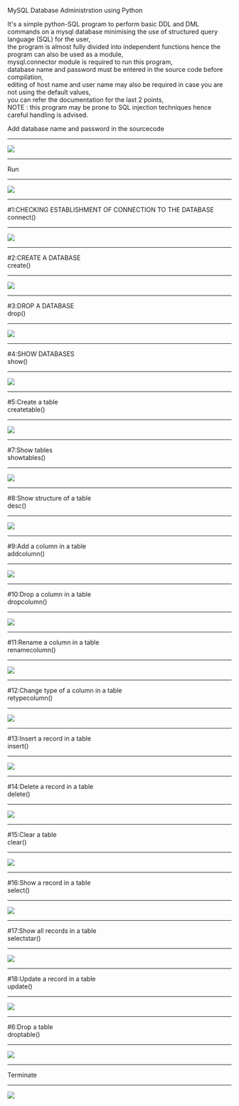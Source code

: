 MySQL Database Administrstion using Python

It's a simple python-SQL program to perform basic DDL and DML commands on a mysql database minimising the use of structured query language (SQL) for the user,
<br>
the program is almost fully divided into independent functions hence the program can also be used as a module,
<br>
mysql.connector module is required to run this program,
<br>
database name and password must be entered in the source code before compilation,
<br>
editing of host name and user name may also be required in case you are not using the default values,
<br>
you can refer the documentation for the last 2 points,
<br>
NOTE : this program may be prone to SQL injection techniques hence careful handling is advised.
<p>
Add database name and password in the sourcecode
</p>

<hr>
<img src="output/1.png" id="a">
<hr>
<p id="r">
Run

</p>










<hr>
<img src="output/2.png">
<hr>
<p>
#1:CHECKING ESTABLISHMENT OF CONNECTION TO THE DATABASE
<br>
connect()
</p>

<hr>
<img src="output/3.png" id="1">

<hr>
<p>
#2:CREATE A DATABASE
<br>
create()
</p>
<hr>
<img src="output/4.png" id="2">
<hr>
<p>
#3:DROP A DATABASE
<br>
drop()
</p>
<hr>
<img src="output/5.png" id="3">
<hr>
<p>
#4:SHOW DATABASES
<br>
show()
</p>
<hr>
<img src="output/6.png" id="4">
<hr>
<p>
#5:Create a table
<br>
createtable()
</p>
<hr>
<img src="output/7.png" id="5">
<hr>
<p>
#7:Show tables
<br>
showtables()
</p>
<hr>
<img src="output/8.png" id="7">
<hr>
<p>
#8:Show structure of a table
<br>
desc()
</p>
<hr>
<img src="output/9.png" id="8">
<hr>
<p>
#9:Add a column in a table
<br>
addcolumn()
</p>
<hr>
<img src="output/a.png" id="9">
<hr>
<p>
#10:Drop a column in a table
<br>
dropcolumn()

</p>
<hr>
<img src="output/b.png" id="10">
<hr>
<p>
#11:Rename a column in a table
<br>
renamecolumn()
</p>
<hr>
<img src="output/c.png" id="11">
<hr>
<p>
#12:Change type of a column in a table
<br>
retypecolumn()
</p>
<hr>
<img src="output/d.png" id="12">
<hr>
<p>
#13:Insert a record in a table
<br>
insert()
</p>
<hr>
<img src="output/e.png" id="13">
<hr>
<p>
#14:Delete a record in a table
<br>
delete()
</p>
<hr>
<img src="output/f.png" id="14">
<hr>
<p>
#15:Clear a table
<br>
clear()
</p>
<hr>
<img src="output/g.png" id="15">
<hr>
<p>
#16:Show a record in a table
<br>
select()
</p>
<hr>
<img src="output/h.png" id="16">
<hr>
<p>
#17:Show all records in a table
<br>
selectstar()

</p>
<hr>
<img src="output/i.png" id="17">

<hr>
<p>
#18:Update a record in a table
<br>
update()
</p>
<hr>
<img src="output/j.png" id="18">

<hr>
<p>
#6:Drop a table
<br>
droptable()
</p>
<hr>
<img src="output/k.png" id="6">

<hr>
<p>
Terminate
</p>
<hr>
<img src="output/l.png" id="t">

</body>
